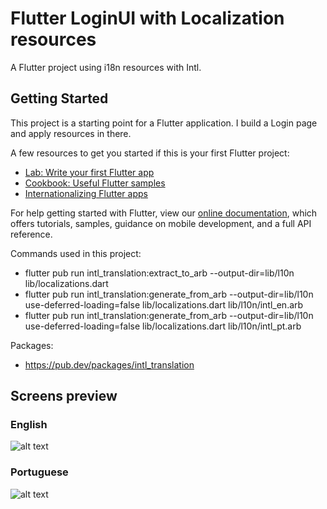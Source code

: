 # Flutter LoginUI with Localization resources

A Flutter project using i18n resources with Intl.

## Getting Started

This project is a starting point for a Flutter application. I build a Login page and apply resources in there.

A few resources to get you started if this is your first Flutter project:

- [Lab: Write your first Flutter app](https://flutter.dev/docs/get-started/codelab)
- [Cookbook: Useful Flutter samples](https://flutter.dev/docs/cookbook)
- [Internationalizing Flutter apps](https://flutter.dev/docs/development/accessibility-and-localization/internationalization)

For help getting started with Flutter, view our
[online documentation](https://flutter.dev/docs), which offers tutorials, samples, guidance on mobile development, and a full API reference.

Commands used in this project:
 - flutter pub run intl_translation:extract_to_arb --output-dir=lib/l10n lib/localizations.dart 
 - flutter pub run intl_translation:generate_from_arb --output-dir=lib/l10n use-deferred-loading=false lib/localizations.dart lib/l10n/intl_en.arb
 - flutter pub run intl_translation:generate_from_arb --output-dir=lib/l10n use-deferred-loading=false lib/localizations.dart lib/l10n/intl_pt.arb

Packages:
 - https://pub.dev/packages/intl_translation

## Screens preview
### English
![alt text](http://url/to/flutter_ui_eng.png)

### Portuguese
![alt text](http://url/to/flutter_ui_port.png)


